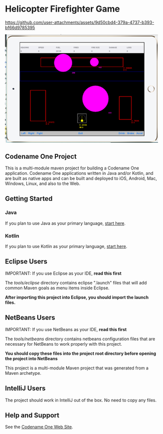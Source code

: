 # Helicopter Firefighter Game

https://github.com/user-attachments/assets/9d50cbd4-379a-4737-b393-bf66d9785395

![](./docs/A2CheckIn.png)

## Codename One Project

This is a multi-module maven project for building a Codename One application. Codename One applications written in Java and/or Kotlin, and are built as native apps and can be built and deployed to iOS, Android, Mac, Windows, Linux, and also to the Web.

## Getting Started

### Java

If you plan to use Java as your primary language, [start here](https://shannah.github.io/cn1-maven-archetypes/cn1app-archetype-tutorial/getting-started.html).

### Kotlin

If you plan to use Kotlin as your primary language, [start here](https://shannah.github.io/cn1app-archetype-kotlin-template/getting-started.html).

## Eclipse Users

IMPORTANT: If you use Eclipse as your IDE, **read this first**

The _tools/eclipse_ directory contains eclipse ".launch" files that will add common Maven goals as menu items inside Eclipse.

**After importing this project into Eclipse, you should import the launch files.**

## NetBeans Users

IMPORTANT: If you use NetBeans as your IDE, **read this first**

The _tools/netbeans_ directory contains netbeans configuration files that are necessary for NetBeans to work properly with this project.

**You should copy these files into the project root directory before opening the project into NetBeans**

This project is a multi-module Maven project that was generated from a Maven archetype.

## IntelliJ Users

The project should work in IntelliJ out of the box. No need to copy any files.

## Help and Support

See the [Codename One Web Site](https://www.codenameone.com).
